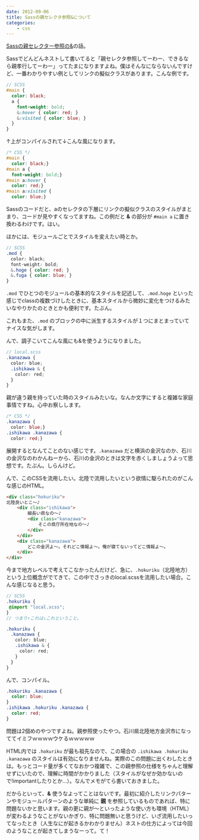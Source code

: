 ```yaml
---
date: 2012-09-06
title: Sassの親セレクタ参照&について
categories: 
    - css
---
```

[Sassの親セレクター参照の&](https://sass-lang.com/documentation/style-rules/parent-selector)の話。

Sassでどんどんネストして書いてると「親セレクタ参照してーわー、できるなら親孝行してーわー」ってたまになりますよね。僕はそんなにならないんですけど、一番わかりやすい例としてリンクの擬似クラスがあります。こんな例です。


```scss
// SCSS
#main {
  color: black;
  a {
    font-weight: bold;
    &:hover { color: red; }
    &:visited { color: blue; }
  }
}
```

↑上がコンパイルされて↓こんな風になります。

```css
/* CSS */
#main {
  color: black;}
#main a {
  font-weight: bold;}
#main a:hover {
  color: red;}
#main a:visited {
  color: blue;}
```

Sassのコードだと、aのセレクタの下層にリンクの擬似クラスのスタイルがまとまり、コードが見やすくなってますね。この例だと **&** の部分が `#main a` に置き換わるわけです。はい。

ほかには、モジュールごとでスタイルを変えたい時とか。

```scss
// SCSS
.mod {
　color: black;
　font-weight: bold;
　&.hoge { color: red; }
　&.fuga { color: blue; }
}
```

`.mod` でひとつのモジュールの基本的なスタイルを記述して、`.mod.hoge` といった感じでclassの複数づけしたときに、基本スタイルから微妙に変化をつけるみたいなやりかたのときとかも便利です。たぶん。

これもまた、`.mod` のブロックの中に派生するスタイルが１つにまとまっていてナイスな気がします。

んで、調子こいてこんな風にも&amp;を使うようになりました。

```scss
// local.scss
.kanazawa {
　color: blue;
　.ishikawa & {
　　color: red;
　}
}
```

親が違う親を持っていた時のスタイルみたいな。なんか文字にすると複雑な家庭事情ですね。心中お察しします。

```css
/* CSS */
.kanazawa {
　color: blue;}
.ishikawa .kanazawa {
　color: red;}
```

展開するとなんてことのない感じです。`.kanazawa` だと横浜の金沢なのか、石川の金沢なのわかんねーから、石川の金沢のときは文字を赤くしましょうよって思想です。たぶん。しらんけど。

んで、このCSSを流用したい。北陸で流用したいという欲情に駆られたのがこんな感じのHTML。

```html
<div class="hokuriku">
北陸良いとこ～♪
    <div class="ishikawa">
        細長い県なの～♪
        <div class="kanazawa">
            そこの県庁所在地なの～♪
        </div>
    </div>
    <div class="kanazawa">
        どこの金沢よ～。それどこ情報よ～。俺が寝てないってどこ情報よ～。
    </div>
</div>
```

今まで地方レベルで考えてこなかったんだけど、急に、`.hokuriku`（北陸地方）という上位概念がでてきて、この中でさっきのlocal.scssを流用したい場合。こんな感じなると思う。

```scss
// SCSS
.hokuriku {
 @import "local.scss";
}
// つまり↑これは↓これということ。

.hokuriku {
　.kanazawa {
　　color: blue;
　　.ishikawa & {
　　　color: red;
　　}
　}
}
```

んで、コンパイル。

```css
.hokuriku .kanazawa {
  color: blue;
}
.ishikawa .hokuriku .kanazawa {
  color: red;
}
```

問題は2個めのやつですよね。親参照使ったやつ。石川県北陸地方金沢市になっててイミフｗｗｗｗウケるｗｗｗｗｗ

HTML内では `.hokuriku` が最も祖先なので、この場合の `.ishikawa .hokuriku .kanazawa` のスタイルは有効になりませんね。実際のこの問題に出くわしたときは。もっとコード量が多くてなおかつ複雑で、この親参照の仕様をちゃんと理解せずにいたので、理解に時間がかかりました（スタイルがなぜか効かないので!importantしたりとか...）。なんでメモがてら書いておきました。

だからといって、**&** 使うなよってことはないです。最初に紹介したリンクパターンやモジュールパターンのような単純に **親** を参照しているものであれば、特に問題ないかと思います。親の更に親が〜といったような使い方も環境（HTML）が変わるようなことがないかぎり、特に問題無いと思うけど、いざ流用したいってなったとき（人生なにが起きるかわかりません）ネストの仕方によっては今回のようなことが起きてしまうなーって。て！
